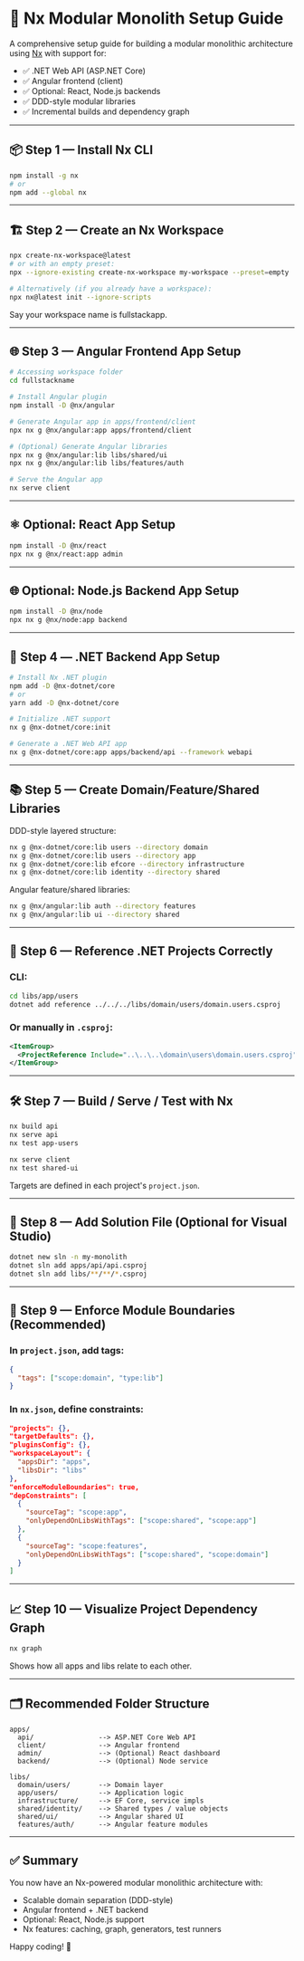 # 🧱 Nx Modular Monolith Setup Guide

A comprehensive setup guide for building a modular monolithic architecture using [Nx](https://nx.dev) with support for:

- ✅ .NET Web API (ASP.NET Core)
- ✅ Angular frontend (client)
- ✅ Optional: React, Node.js backends
- ✅ DDD-style modular libraries
- ✅ Incremental builds and dependency graph

---

## 📦 Step 1 — Install Nx CLI

```bash
npm install -g nx
# or
npm add --global nx
```

---

## 🏗️ Step 2 — Create an Nx Workspace

```bash
npx create-nx-workspace@latest
# or with an empty preset:
npx --ignore-existing create-nx-workspace my-workspace --preset=empty

# Alternatively (if you already have a workspace):
npx nx@latest init --ignore-scripts
```
Say your workspace name is fullstackapp.

---

## 🌐 Step 3 — Angular Frontend App Setup

```bash
# Accessing workspace folder
cd fullstackname

# Install Angular plugin
npm install -D @nx/angular

# Generate Angular app in apps/frontend/client
npx nx g @nx/angular:app apps/frontend/client

# (Optional) Generate Angular libraries
npx nx g @nx/angular:lib libs/shared/ui
npx nx g @nx/angular:lib libs/features/auth

# Serve the Angular app
nx serve client
```

---

## ⚛️ Optional: React App Setup

```bash
npm install -D @nx/react
npx nx g @nx/react:app admin
```

---

## 🌐 Optional: Node.js Backend App Setup

```bash
npm install -D @nx/node
npx nx g @nx/node:app backend
```

---

## 🧩 Step 4 — .NET Backend App Setup

```bash
# Install Nx .NET plugin
npm add -D @nx-dotnet/core
# or
yarn add -D @nx-dotnet/core

# Initialize .NET support
nx g @nx-dotnet/core:init

# Generate a .NET Web API app
nx g @nx-dotnet/core:app apps/backend/api --framework webapi
```

---

## 📚 Step 5 — Create Domain/Feature/Shared Libraries

DDD-style layered structure:

```bash
nx g @nx-dotnet/core:lib users --directory domain
nx g @nx-dotnet/core:lib users --directory app
nx g @nx-dotnet/core:lib efcore --directory infrastructure
nx g @nx-dotnet/core:lib identity --directory shared
```

Angular feature/shared libraries:

```bash
nx g @nx/angular:lib auth --directory features
nx g @nx/angular:lib ui --directory shared
```

---

## 🔗 Step 6 — Reference .NET Projects Correctly

### CLI:

```bash
cd libs/app/users
dotnet add reference ../../../libs/domain/users/domain.users.csproj
```

### Or manually in `.csproj`:

```xml
<ItemGroup>
  <ProjectReference Include="..\..\..\domain\users\domain.users.csproj" />
</ItemGroup>
```

---

## 🛠️ Step 7 — Build / Serve / Test with Nx

```bash
nx build api
nx serve api
nx test app-users

nx serve client
nx test shared-ui
```

Targets are defined in each project's `project.json`.

---

## 🧩 Step 8 — Add Solution File (Optional for Visual Studio)

```bash
dotnet new sln -n my-monolith
dotnet sln add apps/api/api.csproj
dotnet sln add libs/**/**/*.csproj
```

---

## 🚧 Step 9 — Enforce Module Boundaries (Recommended)

### In `project.json`, add tags:

```json
{
  "tags": ["scope:domain", "type:lib"]
}
```

### In `nx.json`, define constraints:

```json
"projects": {},
"targetDefaults": {},
"pluginsConfig": {},
"workspaceLayout": {
  "appsDir": "apps",
  "libsDir": "libs"
},
"enforceModuleBoundaries": true,
"depConstraints": [
  {
    "sourceTag": "scope:app",
    "onlyDependOnLibsWithTags": ["scope:shared", "scope:app"]
  },
  {
    "sourceTag": "scope:features",
    "onlyDependOnLibsWithTags": ["scope:shared", "scope:domain"]
  }
]
```

---

## 📈 Step 10 — Visualize Project Dependency Graph

```bash
nx graph
```

Shows how all apps and libs relate to each other.

---

## 🗂️ Recommended Folder Structure

```
apps/
  api/                --> ASP.NET Core Web API
  client/             --> Angular frontend
  admin/              --> (Optional) React dashboard
  backend/            --> (Optional) Node service

libs/
  domain/users/       --> Domain layer
  app/users/          --> Application logic
  infrastructure/     --> EF Core, service impls
  shared/identity/    --> Shared types / value objects
  shared/ui/          --> Angular shared UI
  features/auth/      --> Angular feature modules
```

---

## ✅ Summary

You now have an Nx-powered modular monolithic architecture with:

- Scalable domain separation (DDD-style)
- Angular frontend + .NET backend
- Optional: React, Node.js support
- Nx features: caching, graph, generators, test runners

Happy coding! 🚀
